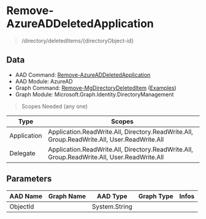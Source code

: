 # Remove-AzureADDeletedApplication

> /directory/deletedItems/{directoryObject-id}

## Data

+ AAD Command: [Remove-AzureADDeletedApplication](https://docs.microsoft.com/en-us/powershell/module/AzureAD/Remove-AzureADDeletedApplication)
+ AAD Module: AzureAD
+ Graph Command: [Remove-MgDirectoryDeletedItem](https://docs.microsoft.com/en-us/powershell/module/Microsoft.Graph.Identity.DirectoryManagement/Remove-MgDirectoryDeletedItem) ([Examples](https://github.com/orgs/msgraph/discussions?discussions_q=Remove-MgDirectoryDeletedItem))
+ Graph Module: Microsoft.Graph.Identity.DirectoryManagement

> Scopes Needed (any one)

|Type|Scopes|
|---|---|
|Application|Application.ReadWrite.All, Directory.ReadWrite.All, Group.ReadWrite.All, User.ReadWrite.All|
|Delegate|Application.ReadWrite.All, Directory.ReadWrite.All, Group.ReadWrite.All, User.ReadWrite.All|

## Parameters

|AAD Name|Graph Name|AAD Type|Graph Type|Infos|
|---|---|---|---|---|
|ObjectId||System.String|||

